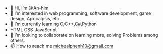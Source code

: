 - 👋 Hi, I’m @An-him
- 👀 I’m interested in web programming, software development, game design, Apocalpsis, etc
- 🌱 I’m currently learning C,C++,C#,Python
- HTML CSS JavaScript
- 💞️ I’m looking to collaborate on learning more, solving Problems among others.
- 📫 How to reach me michealphenh10@gmail.com

<!---
An-him/An-him is a ✨ special ✨ repository because its `README.md` (this file) appears on your GitHub profile.
You can click the Preview link to take a look at your changes.
--->
